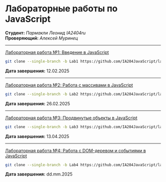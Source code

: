 # Лабораторные работы по JavaScript

__Студент:__  *Пармакли Леонид IA2404ru*  
__Проверяющий:__  *Алексей Муринец*  

---

[Лабораторная работа №1: Введение в JavaScript](https://github.com/IA204JavaScript/labworks_leopard187/tree/Lab1)
```bash
git clone --single-branch -b Lab1 https://github.com/IA204JavaScript/labworks_leopard187.git
```
__Дата завершения:__ 12.02.2025

---

[Лабораторная работа №2: Работа с массивами в JavaScript](https://github.com/IA204JavaScript/labworks_leopard187/tree/Lab2)
```bash
git clone --single-branch -b Lab2 https://github.com/IA204JavaScript/labworks_leopard187.git
```
__Дата завершения:__ 26.02.2025

---

[Лабораторная работа №3: Продвинутые объекты в JavaScript](https://github.com/IA204JavaScript/labworks_leopard187/tree/Lab3)
```bash
git clone --single-branch -b Lab3 https://github.com/IA204JavaScript/labworks_leopard187.git
```
__Дата завершения:__ 13.04.2025

---

[Лабораторная работа №4: Работа с DOM-деревом и событиями в JavaScript](https://github.com/IA204JavaScript/labworks_leopard187/tree/Lab4)
```bash
git clone --single-branch -b Lab4 https://github.com/IA204JavaScript/labworks_leopard187.git
```
__Дата завершения:__ dd.mm.2025